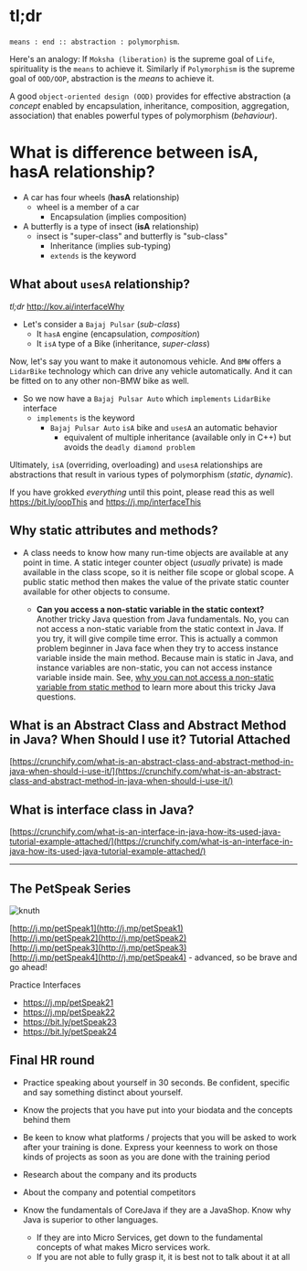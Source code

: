 
# tl;dr 

`means : end :: abstraction : polymorphism`. 

Here's an analogy:  If `Moksha (liberation)` is the supreme goal of `Life`,  spirituality is the `means` to achieve it. Similarly if `Polymorphism` is the supreme goal of `OOD/OOP`, abstraction is the _means_ to achieve it. 

A good `object-oriented design (OOD)` provides for effective abstraction (a _concept_ enabled by encapsulation, inheritance, composition, aggregation, association) that enables powerful types of polymorphism (_behaviour_). 

# What is difference between isA,  hasA relationship? 

   - A car has four wheels (**hasA** relationship)
	    - wheel is a member of a car 
		  - Encapsulation  (implies composition)
  - A butterfly is a type of insect (**isA** relationship)
	  - insect is "super-class" and butterfly is "sub-class"
		  - Inheritance  (implies sub-typing)
		  - `extends` is the keyword

## What about `usesA` relationship?  

_tl;dr_ http://kov.ai/interfaceWhy 

  - Let's consider a `Bajaj Pulsar` (_sub-class_)
    - It `hasA` engine (encapsulation, _composition_)
    - It `isA` type of a Bike (inheritance, _super-class_)
  
  Now, let's say you want to make it autonomous vehicle. And `BMW` offers a `LidarBike` technology which can drive any vehicle automatically. And it can be fitted on to any other non-BMW bike as well. 
  - So we now have a `Bajaj Pulsar Auto` which `implements` `LidarBike` interface  
    - `implements` is the keyword
      - `Bajaj Pulsar Auto` `isA` bike and `usesA` an automatic behavior
	    - equivalent of multiple inheritance (available only in C++) but avoids the `deadly diamond problem`

Ultimately, `isA` (overriding, overloading) and `usesA` relationships are abstractions that result in various types of polymorphism (_static_, _dynamic_). 

If you have grokked _everything_ until this point, please read this as well https://bit.ly/oopThis  and https://j.mp/interfaceThis

## Why static attributes and methods?

 - A class needs to know how many run-time objects are available at any point in time. A static integer counter object (*usually* private) is made available in the class scope, so it is neither file scope or global scope. A public static method then makes the value of the private static counter available for other objects to consume. 

	- **Can you access a non-static variable in the static context?**  
Another tricky Java question from Java fundamentals. No, you can not access a non-static variable from the static context in Java. If you try, it will give compile time error. This is actually a common problem beginner in Java face when they try to access instance variable inside the main method. Because main is static in Java, and instance variables are non-static, you can not access instance variable inside main. See, [why you can not access a non-static variable from static method](http://javarevisited.blogspot.sg/2012/02/why-non-static-variable-cannot-be.html) to learn more about this tricky Java questions.

## What is an Abstract Class and Abstract Method in Java? When Should I use it? Tutorial Attached 

[https://crunchify.com/what-is-an-abstract-class-and-abstract-method-in-java-when-should-i-use-it/](https://crunchify.com/what-is-an-abstract-class-and-abstract-method-in-java-when-should-i-use-it/)

## What is interface class in Java? 
[https://crunchify.com/what-is-an-interface-in-java-how-its-used-java-tutorial-example-attached/](https://crunchify.com/what-is-an-interface-in-java-how-its-used-java-tutorial-example-attached/)

---

## The PetSpeak Series
![knuth](https://i.imgur.com/65gX68p.jpg) 

[http://j.mp/petSpeak1](http://j.mp/petSpeak1)  
[http://j.mp/petSpeak2](http://j.mp/petSpeak2)  
[http://j.mp/petSpeak3](http://j.mp/petSpeak3)  
[http://j.mp/petSpeak4](http://j.mp/petSpeak4) - advanced, so be brave and go ahead!

Practice Interfaces 
- https://j.mp/petSpeak21
- https://j.mp/petSpeak22
- https://bit.ly/petSpeak23
- https://bit.ly/petSpeak24



## Final HR round

- Practice speaking about yourself in 30 seconds. Be confident, specific and say something distinct about yourself. 
- Know the projects that you have put into your biodata and the concepts behind them 
- Be keen to know what platforms / projects that you will be asked to work after your training is done. Express your keenness to work on those kinds of projects as soon as you are done with the training period 

 - Research about the company and its products
 - About the company and potential competitors 
 - Know the fundamentals of CoreJava if they are a JavaShop. Know why Java is superior to other languages. 
	 - If they are into Micro Services, get down to the fundamental concepts of what makes Micro services work. 
	 - If you are not able to fully grasp it, it is best not to talk about it at all


 


